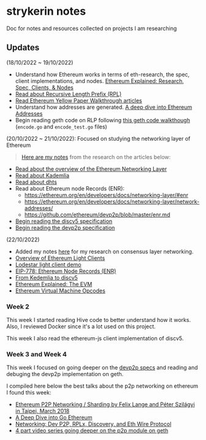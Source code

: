 # strykerin notes

Doc for notes and resources collected on projects I am researching

## Updates

(18/10/2022 ~ 19/10/2022)

- Understand how Ethereum works in terms of eth-research, the spec, client implementations, and nodes. [Ethereum Explained: Research, Spec, Clients, & Nodes](https://www.youtube.com/watch?v=vzgNqO_obH4)
- [Read about Recursive Length Prefix (RPL)](https://medium.com/coinmonks/data-structure-in-ethereum-episode-1-recursive-length-prefix-rlp-encoding-decoding-d1016832f919)
- [Read Ethereum Yellow Paper Walkthrough articles](https://www.lucassaldanha.com/ethereum-yellow-paper-walkthrough-1/)
- Understand how addresses are generated. [A deep dive into Ethereum Addresses](https://www.youtube.com/watch?v=VRVAiVBNQ_E)
- Begin reading geth code on RLP following [this geth code walkthough](https://www.youtube.com/watch?v=ec6TxiGE_s8&t=635s) (`encode.go` and `encode_test.go` files)

(20/10/2022 ~ 21/10/2022): Focused on studying the networking layer of Ethereum

> [Here are my notes](https://hackmd.io/@jjeynlY4TTyXAPDIkvF7Rg/BJ5MhDWNs) from the research on the articles below:

- [Read about the overview of the Ethereum Networking Layer](https://ethereum.org/en/developers/docs/networking-layer/)
- [Read about Kademlia](https://medium.com/coinmonks/a-brief-overview-of-kademlia-and-its-use-in-various-decentralized-platforms-da08a7f72b8f)
- [Read about dhts](https://en.wikipedia.org/wiki/Distributed_hash_table)
- Read about Ethereum node Records (ENR):
  - <https://ethereum.org/en/developers/docs/networking-layer/#enr>
  - <https://ethereum.org/en/developers/docs/networking-layer/network-addresses/>
  - <https://github.com/ethereum/devp2p/blob/master/enr.md>
- [Begin reading the discv5 specification](https://github.com/ethereum/devp2p/blob/master/discv5/discv5.md)
- [Begin reading the devp2p specification](https://github.com/ethereum/devp2p)

(22/10/2022)

- Added my notes [here](https://hackmd.io/@jjeynlY4TTyXAPDIkvF7Rg/BJ5MhDWNs) for my research on consensus layer networking.
- [Overview of Ethereum Light Clients](https://www.youtube.com/watch?v=zxQvEEY9e4k)
- [Lodestar light client demo](https://www.youtube.com/watch?v=fTd9IQO7GOE)
- [EIP-778: Ethereum Node Records (ENR)](https://eips.ethereum.org/EIPS/eip-778)
- [From Kedemlia to discv5](https://vac.dev/kademlia-to-discv5)
- [Ethereum Explained: The EVM](https://www.youtube.com/watch?v=kCswGz9naZg)
- [Ethereum Virtual Machine Opcodes](https://ethervm.io/)

### Week 2

This week I started reading Hive code to better understand how it works. Also, I reviewed Docker since it's a lot used on this project.

This week I also read the ethereum-js client implementation of discv5.

### Week 3 and Week 4

This week I focused on going deeper on the [devp2p specs](https://github.com/ethereum/devp2p) and reading and debuging the devp2p implementation on geth.

I compiled here below the best talks about the p2p networking on ethereum I found this week:

- [Ethereum P2P Networking / Sharding by Felix Lange and Péter Szilágyi in Taipei, March 2018](https://www.youtube.com/watch?v=qJA6J0mP73w)
- [A Deep Dive into Go Ethereum](https://www.youtube.com/watch?v=c4N79UXZqSc&t=133s)
- [Networking: Dev P2P, RPLx, Discovery, and Eth Wire Protocol](https://www.youtube.com/watch?v=CncTBr_a1Zk&t=654s)
- [4 part video series going deeper on the p2p module on geth](https://www.youtube.com/watch?v=SRG1wzzSdes)
